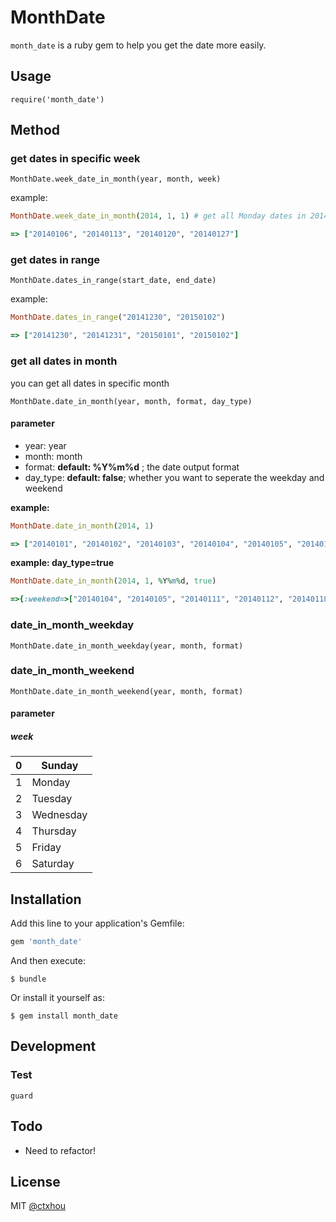 # MonthDate

`month_date` is a ruby gem to help you get the date more easily.

## Usage

    require('month_date')

## Method
### get dates in specific week

    MonthDate.week_date_in_month(year, month, week)

example:

```ruby
MonthDate.week_date_in_month(2014, 1, 1) # get all Monday dates in 2014/1

=> ["20140106", "20140113", "20140120", "20140127"]
```
### get dates in range

    MonthDate.dates_in_range(start_date, end_date)

example:

```ruby
MonthDate.dates_in_range("20141230", "20150102")

=> ["20141230", "20141231", "20150101", "20150102"]
```
### get all dates in month

you can get all dates in specific month

    MonthDate.date_in_month(year, month, format, day_type)
    
#### parameter

* year: year
* month: month
* format: **default: %Y%m%d** ; the date output format
* day_type: **default: false**; whether you want to seperate the weekday and weekend

**example:**

```ruby
MonthDate.date_in_month(2014, 1)

=> ["20140101", "20140102", "20140103", "20140104", "20140105", "20140106", "20140107", "20140108", "20140109", "20140110", "20140111", "20140112", "20140113", "20140114", "20140115", "20140116", "20140117", "20140118", "20140119", "20140120", "20140121", "20140122", "20140123", "20140124", "20140125", "20140126", "20140127", "20140128", "20140129", "20140130", "20140131"]
```

**example: day_type=true**

```ruby
MonthDate.date_in_month(2014, 1, %Y%m%d, true)

=>{:weekend=>["20140104", "20140105", "20140111", "20140112", "20140118", "20140119", "20140125", "20140126"], :weekday=>["20140101", "20140102", "20140103", "20140106", "20140107", "20140108", "20140109", "20140110", "20140113", "20140114", "20140115", "20140116", "20140117", "20140120", "20140121", "20140122", "20140123", "20140124", "20140127", "20140128", "20140129", "20140130", "20140131"]}
```
### date_in_month_weekday
	
	MonthDate.date_in_month_weekday(year, month, format)
	
### date_in_month_weekend

	MonthDate.date_in_month_weekend(year, month, format)

#### parameter
##### week
| 0 | Sunday    |
|---|-----------|
| 1 | Monday    |
| 2 | Tuesday   |
| 3 | Wednesday |
| 4 | Thursday  |
| 5 | Friday    |
| 6 | Saturday  |
## Installation

Add this line to your application's Gemfile:

```ruby
gem 'month_date'
```

And then execute:

    $ bundle

Or install it yourself as:

    $ gem install month_date

## Development

### Test

    guard

## Todo

* Need to refactor!
## License 
MIT [@ctxhou](http://github.com/ctxhou)